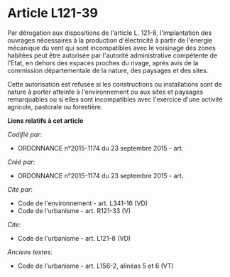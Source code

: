 # Article L121-39

Par dérogation aux dispositions de l'article L. 121-8, l'implantation des ouvrages nécessaires à la production d'électricité
à partir de l'énergie mécanique du vent qui sont incompatibles avec le voisinage des zones habitées peut être autorisée par
l'autorité administrative compétente de l'Etat, en dehors des espaces proches du rivage, après avis de la commission
départementale de la nature, des paysages et des sites. 

Cette autorisation est refusée si les constructions ou installations sont de nature à porter atteinte à l'environnement ou
aux sites et paysages remarquables ou si elles sont incompatibles avec l'exercice d'une activité agricole, pastorale ou
forestière.

**Liens relatifs à cet article**

_Codifié par_:

  - ORDONNANCE n°2015-1174 du 23 septembre 2015 - art.

_Créé par_:

  - ORDONNANCE n°2015-1174 du 23 septembre 2015 - art.

_Cité par_:

  - Code de l'environnement - art. L341-16 (VD)
  - Code de l'urbanisme - art. R121-33 (V)

_Cite_:

  - Code de l'urbanisme - art. L121-8 (VD)

_Anciens textes_:

  - Code de l'urbanisme - art. L156-2, alinéas 5 et 6 (VT)
